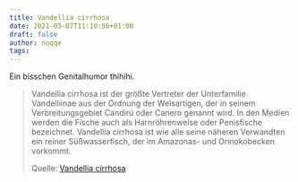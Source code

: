```yaml
---
title: Vandellia cirrhosa
date: 2021-03-07T11:10:56+01:00
draft: false
author: noqqe
tags:
---
```


Ein bisschen Genitalhumor thihihi.

> Vandellia cirrhosa ist der größte Vertreter der Unterfamilie Vandelliinae aus
> der Ordnung der Welsartigen, der in seinem Verbreitungsgebiet Candirú oder
> Canero genannt wird. In den Medien werden die Fische auch als Harnröhrenwelse
> oder Penisfische bezeichnet. Vandellia cirrhosa ist wie alle seine näheren
> Verwandten ein reiner Süßwasserfisch, der im Amazonas- und Orinokobecken
> vorkommt.
>
> Quelle: [Vandellia cirrhosa](https://de.wikipedia.org/wiki/Vandellia_cirrhosa)
